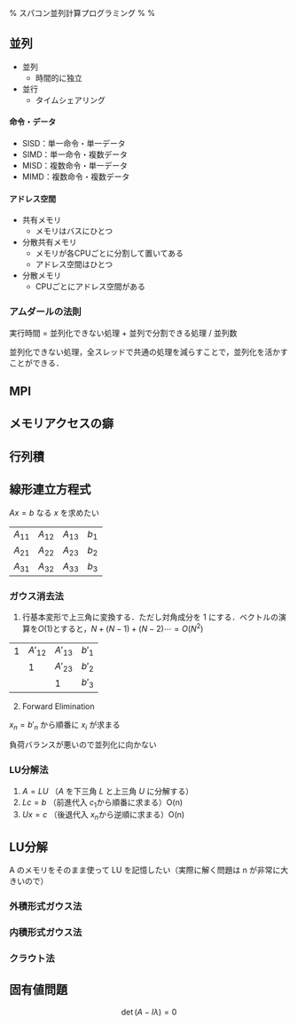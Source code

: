 % スパコン並列計算プログラミング
%
%

## 並列

- 並列
  - 時間的に独立
- 並行
  - タイムシェアリング

#### 命令・データ

- SISD：単一命令・単一データ
- SIMD：単一命令・複数データ
- MISD：複数命令・単一データ
- MIMD：複数命令・複数データ

#### アドレス空間

- 共有メモリ
  - メモリはバスにひとつ
- 分散共有メモリ
  - メモリが各CPUごとに分割して置いてある
  - アドレス空間はひとつ
- 分散メモリ
  - CPUごとにアドレス空間がある

### アムダールの法則

実行時間 = 並列化できない処理 + 並列で分割できる処理 / 並列数

並列化できない処理，全スレッドで共通の処理を減らすことで，並列化を活かすことができる．


## MPI




## メモリアクセスの癖


## 行列積


## 線形連立方程式

$Ax=b$ なる $x$ を求めたい

|          |          |          |       |
| -------- | -------- | -------- | ----- |
| $A_{11}$ | $A_{12}$ | $A_{13}$ | $b_1$ |
| $A_{21}$ | $A_{22}$ | $A_{23}$ | $b_2$ |
| $A_{31}$ | $A_{32}$ | $A_{33}$ | $b_3$ |

### ガウス消去法

1. 行基本変形で上三角に変換する．ただし対角成分を $1$ にする．ベクトルの演算を$O(1)$とすると，$N+(N-1)+(N-2)\cdots=O(N^2)$

|     |           |           |        |
| --- | --------- | --------- | ------ |
| $1$ | $A'_{12}$ | $A'_{13}$ | $b'_1$ |
|     | $1$       | $A'_{23}$ | $b'_2$ |
|     |           | $1$       | $b'_3$ |

2. Forward Elimination

$x_n=b'_n$ から順番に $x_i$ が求まる

負荷バランスが悪いので並列化に向かない

### LU分解法

1. $A=LU$ （$A$ を下三角 $L$ と上三角 $U$ に分解する）
2. $Lc=b$ （前進代入 $c_1$から順番に求まる）O(n)
3. $Ux=c$ （後退代入 $x_n$から逆順に求まる）O(n)

## LU分解

A のメモリをそのまま使って LU を記憶したい（実際に解く問題は n が非常に大きいので）

### 外積形式ガウス法


### 内積形式ガウス法

### クラウト法


## 固有値問題

$$
\det (A-I\lambda) = 0 
$$

